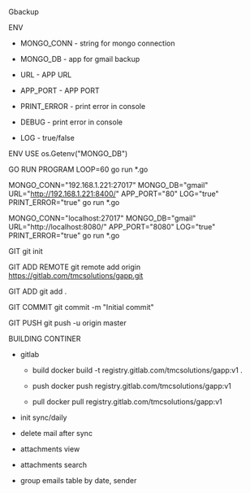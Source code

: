 Gbackup

ENV
- MONGO_CONN    - string for mongo connection
- MONGO_DB      - app for gmail backup
- URL           - APP URL
- APP_PORT      - APP PORT

- PRINT_ERROR   - print error in console
- DEBUG         - print error in console
- LOG           - true/false

ENV USE
os.Getenv("MONGO_DB")

GO RUN PROGRAM
LOOP=60 go run *.go


MONGO_CONN="192.168.1.221:27017" MONGO_DB="gmail" URL="http://192.168.1.221:8400/" APP_PORT="80" LOG="true" PRINT_ERROR="true" go run *.go

MONGO_CONN="localhost:27017" MONGO_DB="gmail" URL="http://localhost:8080/" APP_PORT="8080" LOG="true" PRINT_ERROR="true" go run *.go

GIT
git init

GIT ADD REMOTE
git remote add origin https://gitlab.com/tmcsolutions/gapp.git

GIT ADD
git add .

GIT COMMIT
git commit -m "Initial commit"

GIT PUSH
git push -u origin master


BUILDING CONTINER

- gitlab

    - build
    docker build -t registry.gitlab.com/tmcsolutions/gapp:v1 .

    - push
    docker push registry.gitlab.com/tmcsolutions/gapp:v1 

    - pull
    docker pull registry.gitlab.com/tmcsolutions/gapp:v1


- init sync/daily
- delete mail after sync

- attachments view
- attachments search

- group emails table by date, sender